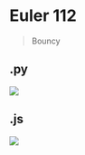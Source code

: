 
# Euler 112

> Bouncy
## .py
![](https://i.ibb.co/2WmNYYL/image.png)
## .js
![](https://i.ibb.co/DrFLJSb/image.png)